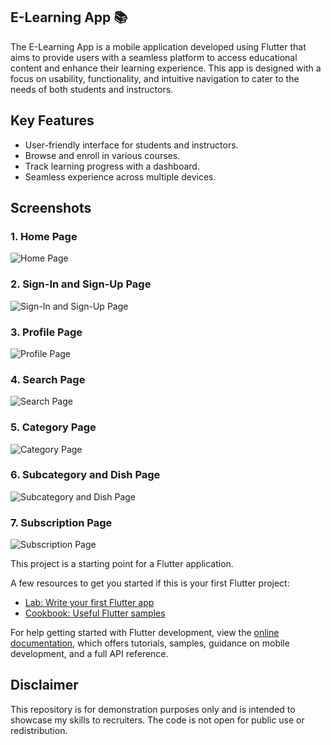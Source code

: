## E-Learning App 📚
The E-Learning App is a mobile application developed using Flutter that aims to provide users with a seamless platform to access educational content and enhance their learning experience. This app is designed with a focus on usability, functionality, and intuitive navigation to cater to the needs of both students and instructors.


## Key Features
- User-friendly interface for students and instructors.
- Browse and enroll in various courses.
- Track learning progress with a dashboard.
- Seamless experience across multiple devices.

## Screenshots

### 1. Home Page
![Home Page](Screenshot/Homepage.png)

### 2. Sign-In and Sign-Up Page
![Sign-In and Sign-Up Page](Screenshot/Sign-In%20and%20Up%20page.png)

### 3. Profile Page
![Profile Page](Screenshot/Profile%20page.png)

### 4. Search Page
![Search Page](Screenshot/Search%20page.jpg)

### 5. Category Page
![Category Page](Screenshot/Category%20page.png)

### 6. Subcategory and Dish Page
![Subcategory and Dish Page](Screenshot/Subcategory%20%26%20Dish%20page.png)

### 7. Subscription Page
![Subscription Page](Screenshot/Subscription%20page.png)


This project is a starting point for a Flutter application.

A few resources to get you started if this is your first Flutter project:

- [Lab: Write your first Flutter app](https://docs.flutter.dev/get-started/codelab)
- [Cookbook: Useful Flutter samples](https://docs.flutter.dev/cookbook)

For help getting started with Flutter development, view the
[online documentation](https://docs.flutter.dev/), which offers tutorials,
samples, guidance on mobile development, and a full API reference.

## Disclaimer
This repository is for demonstration purposes only and is intended to showcase my skills to recruiters. The code is not open for public use or redistribution.
